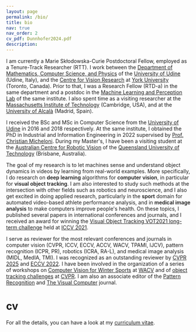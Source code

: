 ```yaml
---
layout: page
permalink: /bio/
title: bio
nav: true
nav_order: 2
cv_pdf: Dunnhofer2024.pdf
description: 
---
```


I am currently a Marie Skłodowska-Curie Postdoctoral Fellow, employed as a Tenure-Track Researcher (RTT). I work between the <a href="https://www.dmif.uniud.it/en/">Department of Mathematics, Computer Science, and Physics</a> of the <a href="http://www.uniud.it">University of Udine</a> (Udine, Italy), and the <a href="https://www.yorku.ca/cvr/">Centre for Vision Research</a> at <a href="https://www.yorku.ca">York University</a> (Toronto, Canada). Prior to that, I was a Research Fellow (RTD-a) in the same department and a postdoc in the <a href="https://machinelearning.uniud.it">Machine Learning and Perception Lab</a> of the same institute. I also spent time as a visiting researcher at the <a href="https://www.mit.edu">Massachusetts Institute of Technology</a> (Cambridge, USA), and at the <a href="https://uah.es/en/">University of Alcalà</a> (Madrid, Spain).

I received the BSc and MSc in Computer Science from the <a href="http://www.uniud.it">University of Udine</a> in 2016 and 2018 respectively. At the same institute, I obtained the PhD in Industrial and Information Engineering in 2022 supervised by <a href="https://users.dimi.uniud.it/~christian.micheloni/">Prof. Christian Micheloni</a>. During my Master's, I have been a visiting student at the <a href="https://www.roboticvision.org">Australian Centre for Robotic Vision</a> of the <a href="https://www.qut.edu.au">Queensland University of Technology</a> (Brisbane, Australia). 

The goal of my research is to let machines sense and understand object dynamics in videos by learning from real-world examples. More specifically, I do research on <strong style="font-weight: 600">deep learning</strong> algorithms for <strong style="font-weight: 600">computer vision</strong>, in particular for <strong style="font-weight: 600">visual object tracking</strong>. I am also interested to study such methods at the intersection with other fields such as robotics and neuroscience, and I also get excited in doing applied research, particularly in the <strong style="font-weight: 600">sport</strong> domain for automated video-based athlete performance analysis, and in <strong style="font-weight: 600">medical image analysis</strong> to make computers improve people's health. On these topics, I published several papers in international conferences and journals, and I received an award for winning the <a href="https://www.votchallenge.net/vot2021/">Visual Object Tracking VOT2021 long-term challenge</a> held at <a href="http://iccv2021.thecvf.com">ICCV 2021</a>.

I serve as reviewer for the most relevant conferences and journals in computer vision (CVPR, ICCV, ECCV, ACCV, WACV, TPAMI, IJCV), pattern recognition (ICPR, PR), robotics (ICRA, RA-L), and medical image analysis (MIDL, MedIA, TMI). I was recognized as an outstanding reviewer by <a href="https://cvpr.thecvf.com/Conferences/2025/ProgramCommittee#all-outstanding-reviewer">CVPR 2025</a> and <a href="https://eccv2022.ecva.net/program/outstanding-reviewers/">ECCV 2022</a>. I have been involved in the organization of a series of workshops on <a href="https://machinelearning.uniud.it/events/CV4WS-2023/Home.html">Computer Vision for Winter Sports</a> at <a href="https://wacv2023.thecvf.com/home">WACV</a> and of <a href="https://epic-kitchens.github.io/2023#tracking">object tracking challenges</a> at <a href="https://cvpr2023.thecvf.com">CVPR</a>. I am also an associate editor of the <a href="https://www.sciencedirect.com/journal/pattern-recognition">Pattern Recognition</a> and <a href="https://www.springer.com/journal/371">The Visual Computer</a> journal.

# cv

For all the details, you can have a look at my <a href="../assets/pdf/Dunnhofer2024.pdf">curriculum vitae</a>.